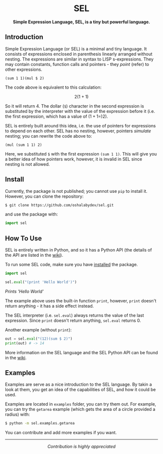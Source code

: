 <h1 align="center">SEL</h1>
<p align="center"><strong>Simple Expression Language, SEL, is a tiny but powerful language.</strong></p>

## Introduction

Simple Expression Language (or SEL) is a minimal and tiny language. It consists of expressions enclosed in parenthesis linearly arranged without nesting. The expressions are similar in syntax to LISP s-expressions. They may contain constants, function calls and pointers - they _point_ (refer) to other expressions.

```
(sum 1 1)(mul $ 2)
```

The code above is equivalent to this calculation:

$$2(1+1)$$

So it will return $4$. The dollar (`$`) character in the second expression is substituted by the interpreter with the value of the expression before it (i.e. the first expression, which has a value of $(1 + 1 =) 2$).

SEL is entirely built around this idea, i.e. the use of pointers for expressions to depend on each other. SEL has no nesting, however, pointers _simulate_ nesting; you can rewrite the code above to:

```
(mul (sum 1 1) 2)
```

Here, we substituted `$` with the first expression `(sum 1 1)`. This will give you a better idea of how pointers work, however, it is invalid in SEL since nesting is not allowed.

## Install

Currently, the package is not published; you cannot use `pip` to install it. However, you can clone the repository:

```sh
$ git clone https://github.com/oshalabydev/sel.git
```

and use the package with:

```py
import sel
```

## How To Use

SEL is entirely written in Python, and so it has a Python API (the details of the API are listed in the [wiki](https://github.com/oshalabydev/sel/wiki)).

To run some SEL code, make sure you have [installed](#install) the package.

```py
import sel

sel.eval("(print 'Hello World')")
```

_Prints 'Hello World'_

The example above uses the built-in function `print`, however, `print` doesn't return anything - it has a side effect instead.

The SEL interpreter (i.e. `sel.eval`) always returns the value of the last expression. Since `print` doesn't return anything, `sel.eval` returns $0$.

Another example (without `print`):

```py
out = sel.eval("(12)(sum $ 2)")
print(out) # -> 14
```

More information on the SEL language and the SEL Python API can be found in the [wiki](https://github.com/oshalabydev/sel/wiki).

## Examples

Examples are serve as a nice introduction to the SEL language. By takin a look at them, you get an idea of the capabilities of SEL, and how it could be used.

Examples are located in `examples` folder, you can try them out. For example, you can try the `getarea` example (which gets the area of a circle provided a radius) with:

```sh
$ python -m sel.examples.getarea
```

You can contribute and add more examples if you want.

<hr>
<p align="center"><em>Contribution is highly appreciated</em></p>
